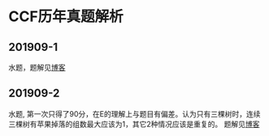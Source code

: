 # CCF历年真题解析
## 201909-1
水题，题解见[博客](https://onwaier.blog.csdn.net/article/details/102565209)
## 201909-2
水题, 第一次只得了90分，在E的理解上与题目有偏差。认为只有三棵树时，连续三棵树有苹果掉落的组数最大应该为1，其它2种情况应该是重复的。
题解见[博客](https://onwaier.blog.csdn.net/article/details/102605811)
